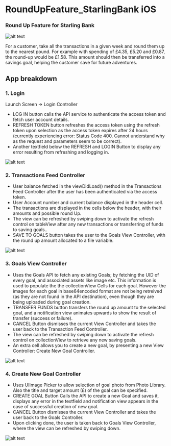 # RoundUpFeature_StarlingBank iOS
### Round Up Feature for Starling Bank 

![alt text](https://user-images.githubusercontent.com/30627907/60704917-b01b3b80-9efd-11e9-9a38-5bba60c8085f.jpeg)

For  a  customer,  take  all  the  transactions  in  a  given  week  and  round  them  up  to  the nearest  pound.  For  example  with  spending  of  £4.35,  £5.20  and  £0.87,  the  round-up would  be £1.58.  This  amount  should  then  be  transferred  into  a savings  goal,  helping  the customer  save  for  future  adventures. 

## App breakdown

### 1. Login

Launch Screen -> Login Controller

* LOG IN button calls the API service to authenticate the access token and fetch user account details.
* REFRESH TOKEN button refreshes the access token using the refresh token upon selection as the access token expires after 24 hours (currently experiencing error: Status Code 400. Cannot understand why as the request and parameters seem to be correct). 
* Another textfield below the REFRESH and LOGIN Button to display any error resulting from refreshing and logging in.

![alt text](https://user-images.githubusercontent.com/30627907/60585546-e5058200-9d87-11e9-8ea2-9d1f0cf43ae2.jpeg)

### 2. Transactions Feed Controller 

* User balance fetched in the viewDidLoad() method in the Transactions Feed Controller after the user has been authenticated via the access token.
* User Account number and current balance displayed in the header cell.
* The transactions are displayed in the cells below the header, with their amounts and possible round Up.
* The view can be refreshed by swiping down to activate the refresh control on tableView after any new transactions or transferring of funds to saving goals..
* SAVE TO GOALS button takes the user to the Goals View Controller, with the round up amount allocated to a file variable.

![alt text](https://user-images.githubusercontent.com/30627907/60705049-05efe380-9efe-11e9-99c6-eab22b96eb7a.jpeg)

### 3. Goals View Controller

* Uses the Goals API to fetch any existing Goals; by fetching the UID of every goal, and associated assets like image etc. This information is used to populate the the collectionView Cells for each goal. However the images for each goal in base64encoded format are not being retreived (as they are not found in the API destination), even though they are being uploaded during goal creation. 
* TRANSFER FUNDS button transfers the round up amount to the selected goal, and a notification view animates upwards to show the result of transfer (success or failure).
* CANCEL Button dismisses the current View Controller and takes the user back to the Transaction Feed Controller.
* The view can be refreshed by swiping down to activate the refresh control on collectionView to retrieve any new saving goals.
* An extra cell allows you to create a new goal, by presenting a new View Controller: Create New Goal Controller.

![alt text](https://user-images.githubusercontent.com/30627907/60705136-3a639f80-9efe-11e9-8467-32703f78a95c.jpeg)

### 4. Create New Goal Controller

* Uses UIImage Picker to allow selection of goal photo from Photo Library. Also the title and target amount (£) of the goal can be specified.
* CREATE GOAL Button Calls the API to create a new Goal and saves it, displays any error in the textfield and notification view appears in the case of successful creation of new goal. 
* CANCEL Button dismisses the current View Controller and takes the user back to the Goals Controller.
* Upon clicking done, the user is taken back to Goals View Controller, where the view can be refreshed by swiping down.

![alt text](https://user-images.githubusercontent.com/30627907/60705265-94fcfb80-9efe-11e9-94fd-1b46fe488fcd.jpeg)





